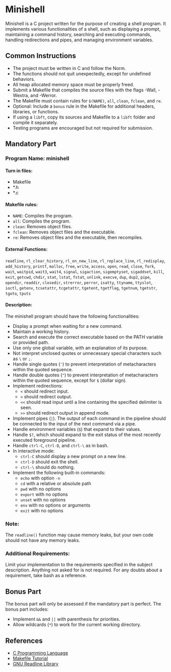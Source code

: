 # Minishell

Minishell is a C project written for the purpose of creating a shell program. It implements various functionalities of a shell, such as displaying a prompt, maintaining a command history, searching and executing commands, handling redirections and pipes, and managing environment variables.

## Common Instructions

- The project must be written in C and follow the Norm.
- The functions should not quit unexpectedly, except for undefined behaviors.
- All heap allocated memory space must be properly freed.
- Submit a Makefile that compiles the source files with the flags -Wall, -Wextra, and -Werror.
- The Makefile must contain rules for `$(NAME)`, `all`, `clean`, `fclean`, and `re`.
- Optional: Include a `bonus` rule in the Makefile for additional headers, libraries, or functions.
- If using a `libft`, copy its sources and Makefile to a `libft` folder and compile it separately.
- Testing programs are encouraged but not required for submission.

## Mandatory Part

### Program Name: minishell

#### Turn in files:
- Makefile
- \*.h
- \*.c

#### Makefile rules:
- `NAME`: Compiles the program.
- `all`: Compiles the program.
- `clean`: Removes object files.
- `fclean`: Removes object files and the executable.
- `re`: Removes object files and the executable, then recompiles.

#### External Functions:
`readline`, `rl_clear_history`, `rl_on_new_line`, `rl_replace_line`, `rl_redisplay`, `add_history`, `printf`, `malloc`, `free`, `write`, `access`, `open`, `read`, `close`, `fork`, `wait`, `waitpid`, `wait3`, `wait4`, `signal`, `sigaction`, `sigemptyset`, `sigaddset`, `kill`, `exit`, `getcwd`, `chdir`, `stat`, `lstat`, `fstat`, `unlink`, `execve`, `dup`, `dup2`, `pipe`, `opendir`, `readdir`, `closedir`, `strerror`, `perror`, `isatty`, `ttyname`, `ttyslot`, `ioctl`, `getenv`, `tcsetattr`, `tcgetattr`, `tgetent`, `tgetflag`, `tgetnum`, `tgetstr`, `tgoto`, `tputs`

#### Description:
The minishell program should have the following functionalities:

- Display a prompt when waiting for a new command.
- Maintain a working history.
- Search and execute the correct executable based on the PATH variable or provided path.
- Use only one global variable, with an explanation of its purpose.
- Not interpret unclosed quotes or unnecessary special characters such as `\` or `;`.
- Handle single quotes (`'`) to prevent interpretation of metacharacters within the quoted sequence.
- Handle double quotes (`"`) to prevent interpretation of metacharacters within the quoted sequence, except for `$` (dollar sign).
- Implement redirections:
  - `<` should redirect input.
  - `>` should redirect output.
  - `<<` should read input until a line containing the specified delimiter is seen.
  - `>>` should redirect output in append mode.
- Implement pipes (`|`). The output of each command in the pipeline should be connected to the input of the next command via a pipe.
- Handle environment variables (`$`) that expand to their values.
- Handle `$?`, which should expand to the exit status of the most recently executed foreground pipeline.
- Handle `ctrl-C`, `ctrl-D`, and `ctrl-\` as in bash.
- In interactive mode:
  - `ctrl-C` should display a new prompt on a new line.
  - `ctrl-D` should exit the shell.
  - `ctrl-\` should do nothing.
- Implement the following built-in commands:
  - `echo` with option `-n`
  - `cd` with a relative or absolute path
  - `pwd` with no options
  - `export` with no options
  - `unset` with no options
  - `env` with no options or arguments
  - `exit` with no options

### Note:
The `readline()` function may cause memory leaks, but your own code should not have any memory leaks.

### Additional Requirements:
Limit your implementation to the requirements specified in the subject description. Anything not asked for is not required. For any doubts about a requirement, take bash as a reference.

## Bonus Part

The bonus part will only be assessed if the mandatory part is perfect. The bonus part includes:

- Implement `&&` and `||` with parenthesis for priorities.
- Allow wildcards (`*`) to work for the current working directory.

## References

- [C Programming Language](https://en.wikipedia.org/wiki/C_(programming_language))
- [Makefile Tutorial](https://makefiletutorial.com/)
- [GNU Readline Library](https://tiswww.case.edu/php/chet/readline/rltop.html)
